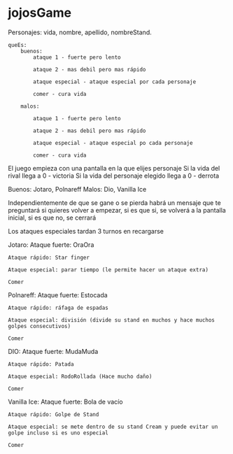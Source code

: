 # jojosGame

Personajes:
	vida,
	nombre,
	apellido,
	nombreStand.

	queEs:
		buenos:
			ataque 1 - fuerte pero lento

			ataque 2 - mas debil pero mas rápido

			ataque especial - ataque especial por cada personaje

			comer - cura vida

		malos:

			ataque 1 - fuerte pero lento

			ataque 2 - mas debil pero mas rápido

			ataque especial - ataque especial po cada personaje

			comer - cura vida
			
El juego empieza con una pantalla en la que elijes personaje
Si la vida del rival llega a 0 - victoria
Si la vida del personaje elegido llega a 0 - derrota

Buenos: Jotaro, Polnareff
Malos: Dio, Vanilla Ice

Independientemente de que se gane o se pierda habrá un mensaje que te preguntará si quieres volver a empezar, si es que si, se volverá a la pantalla inicial, si es que no, se cerrará

Los ataques especiales tardan 3 turnos en recargarse

Jotaro:	
	Ataque fuerte: OraOra

	Ataque rápido: Star finger

	Ataque especial: parar tiempo (le permite hacer un ataque extra)

	Comer

	
Polnareff:
	Ataque fuerte: Estocada

	Ataque rápido: ráfaga de espadas

	Ataque especial: división (divide su stand en muchos y hace muchos golpes consecutivos)

	Comer

	
DIO:
	Ataque fuerte: MudaMuda

	Ataque rápido: Patada

	Ataque especial: RodoRollada (Hace mucho daño)

	Comer

	
Vanilla Ice:
	Ataque fuerte: Bola de vacío

	Ataque rápido: Golpe de Stand

	Ataque especial: se mete dentro de su stand Cream y puede evitar un golpe incluso si es uno especial

	Comer
    